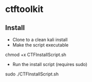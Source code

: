 # ctftoolkit

## Install ##

- Clone to a clean kali install
- Make the script executable

chmod +x CTFInstallScript.sh

- Run the install script (requires sudo)

sudo ./CTFInstallScript.sh

